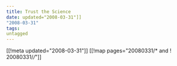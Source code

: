 ```yaml
---
title: Trust the Science
date: updated="2008-03-31"]]
"2008-03-31"
tags:
untagged
---
```

[[!meta updated="2008-03-31"]]
[[!map pages="20080331/* and ! 20080331/*/*"]]
